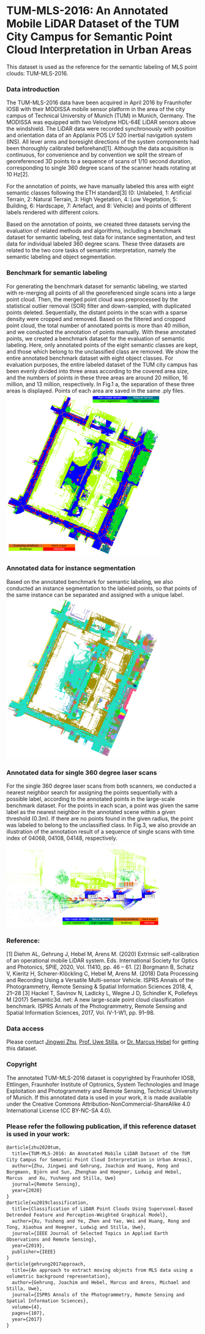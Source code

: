 # TUM-MLS-2016: An Annotated Mobile LiDAR Dataset of the TUM City Campus for Semantic Point Cloud Interpretation in Urban Areas
This dataset is used as the reference for the semantic labeling of MLS point clouds: TUM-MLS-2016.

### Data introduction

The TUM-MLS-2016 data have been acquired in April 2016 by Fraunhofer IOSB with their MODISSA mobile sensor platform in the area of the city campus of Technical University of Munich (TUM) in Munich, Germany. The MODISSA was equipped with two Velodyne HDL-64E LiDAR sensors above the windshield. The LiDAR data were recorded synchronously with position and orientation data of an Applanix POS LV 520 inertial navigation system (INS). All lever arms and boresight directions of the system components had been thoroughly calibrated beforehand[1]. Although the data acquisition is continuous, for convenience and by convention we split the stream of georeferenced 3D points to a sequence of scans of 1/10 second duration, corresponding to single 360 degree scans of the scanner heads rotating at 10 Hz[2].

For the annotation of points, we have manually labeled this area with eight semantic classes following the ETH standard[3] (0: Unlabeled, 1: Artificial Terrain, 2: Natural Terrain, 3: High Vegetation, 4: Low Vegetation, 5: Building, 6: Hardscape, 7: Artefact, and 8: Vehicle) and points of different labels rendered with different colors.

Based on the annotation of points, we created three datasets serving the evaluation of related methods and algorithms, including a benchmark dataset for semantic labeling, test data for instance segmentation, and test data for individual labeled 360 degree scans. These three datasets are related to the two core tasks of semantic interpretation, namely the semantic labeling and object segmentation.

### Benchmark for semantic labeling
For generating the benchmark dataset for semantic labeling, we started with re-merging all points of all the georeferenced single scans into a large point cloud. Then, the merged point cloud was preprocessed by the statistical outlier removal (SOR) filter and down-sampled, with duplicated points deleted. Sequentially, the distant points in the scan with a sparse density were cropped and removed. Based on the filtered and cropped point cloud, the total number of annotated points is more than 40 million, and we conducted the annotation of points manually. With these annotated points, we created a benchmark dataset for the evaluation of semantic labeling. Here, only annotated points of the eight semantic classes are kept, and those which belong to the unclassified class are removed. We show the entire annotated benchmark dataset with eight object classes. For evaluation purposes, the entire labeled dataset of the TUM city campus has been evenly divided into three areas according to the covered area size, and the numbers of points in these three areas are around 20 million, 16 million, and 13 million, respectively. In Fig.1 a, the separation of these three areas is displayed. Points of each area are saved in the same .ply files. 
<img src="/figures/Fig1_TUM_Benchmark.png" height="80%" width="80%" >

### Annotated data for instance segmentation

Based on the annotated benchmark for semantic labeling, we also conducted an instance segmentation to the labeled points, so that points of the same instance can be separated and assigned with a unique label. 
<img src="/figures/Fig2_TUM_Instance.png" height="80%" width="80%" >

### Annotated data for single 360 degree laser scans

For the single 360 degree laser scans from both scanners, we conducted a nearest neighbor search for assigning the points sequentially with a possible label, according to the annotated points in the large-scale benchmark dataset.
For the points in each scan, a point was given the same label as the nearest neighbor in the annotated scene within a given threshold (0.3m). If there are no points found in the given radius, the point was labeled to belong to the unclassified class. In Fig.3, we also provide an illustration of the annotation result of a sequence of single scans with time index of 04068, 04108, 04148, respectively.
<img src="/figures/Fig3_TUM_ScansSequence.png" height="80%" width="80%" >

### Reference:
[1] Diehm AL, Gehrung J, Hebel M, Arens M. (2020) Extrinsic self-calibration of an operational mobile LiDAR system. Eds. International Society for Optics and Photonics, SPIE, 2020, Vol. 11410, pp. 46 – 61.
[2] Borgmann B, Schatz V, Kieritz H, Scherer-Klöckling C, Hebel M, Arens M. (2018) Data Processing and Recording Using a Versatile Multi-sensor Vehicle. ISPRS Annals of the Photogrammetry, Remote Sensing & Spatial Information Sciences 2018, 4, 21–28
[3] Hackel T, Savinov N, Ladicky L, Wegne J D, Schindler K, Pollefeys M (2017) Semantic3d. net: A new large-scale point cloud classification benchmark. ISPRS Annals of the Photogrammetry, Remote Sensing and Spatial Information Sciences, 2017, Vol. IV-1-W1, pp. 91–98.


### Data access
Please contact [Jingwei Zhu](mailto:jingwei.zhu@tum.de?subject=[TUM-MLS-2016]%20Jingwei%20Zhu), [Prof. Uwe Stilla](mailto:stilla@tum.de?subject=[TUM-MLS-2016]%20Uwe%20Stilla), or [Dr. Marcus Hebel](mailto:marcus.hebel@iosb.fraunhofer.de?subject=[TUM-MLS-2016]%20Marcus%20Hebel) for getting this dataset.

### Copyright
The annotated TUM-MLS-2016 dataset is copyrighted by Fraunhofer IOSB, Ettlingen, Fraunhofer Institute of Optronics, System Technologies and Image Exploitation and Photogrammetry and Remote Sensing, Technical University of Munich. If this annotated data is used in your work, it is made available under the Creative Commons Attribution-NonCommercial-ShareAlike 4.0 International License (CC BY-NC-SA 4.0).

### Please refer the following publication, if this reference dataset is used in your work:
```
@article{zhu2020tum,
  title={TUM-MLS-2016: An Annotated Mobile LiDAR Dataset of the TUM City Campus for Semantic Point Cloud Interpretation in Urban Areas},
  author={Zhu, Jingwei and Gehrung, Joachim and Huang, Rong and Borgmann, Björn and Sun, Zhenghao and Hoegner, Ludwig and Hebel, Marcus  and Xu, Yusheng and Stilla, Uwe}
  journal={Remote Sensing},
  year={2020}
}
@article{xu2019classification,
  title={Classification of LiDAR Point Clouds Using Supervoxel-Based Detrended Feature and Perception-Weighted Graphical Model},
  author={Xu, Yusheng and Ye, Zhen and Yao, Wei and Huang, Rong and Tong, Xiaohua and Hoegner, Ludwig and Stilla, Uwe},
  journal={IEEE Journal of Selected Topics in Applied Earth Observations and Remote Sensing},
  year={2019},
  publisher={IEEE}
}
@article{gehrung2017approach,
  title={An approach to extract moving objects from MLS data using a volumetric background representation},
  author={Gehrung, Joachim and Hebel, Marcus and Arens, Michael and Stilla, Uwe},
  journal={ISPRS Annals of the Photogrammetry, Remote Sensing and Spatial Information Sciences},
  volume={4},
  pages={107},
  year={2017}
}
```
